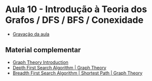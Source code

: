 # Aula 10 - Introdução à Teoria dos Grafos / DFS / BFS / Conexidade

- [Gravação da aula](https://youtu.be/nPXcXATBCNU)

<h2>Material complementar</h2>

- [Graph Theory Introduction](https://youtu.be/eQA-m22wjTQ)
- [Depth First Search Algorithm | Graph Theory](https://www.youtube.com/watch?v=7fujbpJ0LB4)
- [Breadth First Search Algorithm | Shortest Path | Graph Theory](https://www.youtube.com/watch?v=oDqjPvD54Ss)

